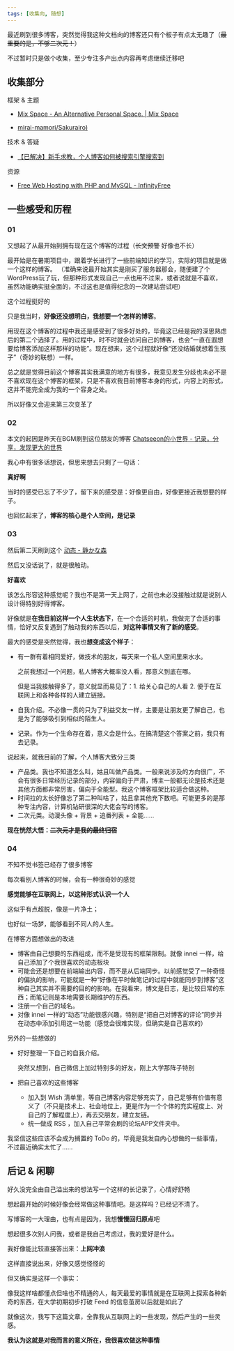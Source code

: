 ```yaml
---
tags: [收集向, 随想]
---
```




最近刷到很多博客，突然觉得我这种文档向的博客还只有个板子有点太无趣了（~~最重要的是，不够二次元！~~）

不过暂时只是做个收集，至少专注多产出点内容再考虑继续迁移吧



## 收集部分

框架 & 主题

- [Mix Space - An Alternative Personal Space. | Mix Space](https://mx-space.js.org/)

- [mirai-mamori/Sakurairo)](https://github.com/mirai-mamori/Sakurairo)



技术 & 答疑

- [【已解决】新手求教，个人博客如何被搜索引擎搜索到](https://bgm.tv/group/topic/377676)



资源

- [Free Web Hosting with PHP and MySQL - InfinityFree](https://www.infinityfree.net/)



## 一些感受和历程

### 01

又想起了从最开始到拥有现在这个博客的过程（~~长文预警~~ 好像也不长）



最开始是在暑期项目中，跟着学长进行了一些前端知识的学习，实际的项目就是做一个这样的博客。
（准确来说最开始其实是刚买了服务器那会，随便建了个WordPress玩了玩，但那种形式发现自己一点也用不过来，或者说就是不喜欢，虽然功能确实挺全面的，不过这也是值得纪念的一次建站尝试吧）

这个过程挺好的

只是我当时，**好像还没想明白，我想要一个怎样的博客**。



用现在这个博客的过程中我还是感受到了很多好处的，毕竟这已经是我的深思熟虑后的第二个选择了。用的过程中，时不时就会访问自己的博客，也会“一直在遐想要给博客添加这样那样的功能”。现在想来，这个过程就好像“还没结婚就想着生孩子”（奇妙的联想）一样。

总之就是觉得目前这个博客其实我满意的地方有很多，我意见发生分歧也未必不是不喜欢现在这个博客的框架，只是不喜欢我目前博客本身的形式，内容上的形式，这并不能完全成为我的一个容身之处。



所以好像又会迎来第三次变革了



### 02

本文的起因是昨天在BGM刷到这位朋友的博客 [Chatseeon的小世界 - 记录，分享，发现更大的世界](https://csworldlet.rf.gd/)



我心中有很多话想说，但思来想去只剩了一句话：

**真好啊** 



当时的感受已忘了不少了，留下来的感受是：好像更自由，好像更接近我想要的样子。

也回忆起来了，**博客的核心是个人空间，是记录**



### 03

然后第二天刷到这个 [动态 - 静かな森](https://innei.ren/recently)

然后又没话说了，就是很触动。

**好喜欢**



该怎么形容这种感觉呢？我也不是第一天上网了，之前也未必没接触过就是说别人设计得特别好得博客。

好像就是**在我目前这样一个人生状态下**，在一个合适的时机，我做完了合适的事情，恰好又反复遇到了触动我的东西以后，**对这种事情又有了新的感受**。



最大的感受是突然觉得，我也**想变成这个样子**：

- 有一群有着相同爱好，做技术的朋友，每天来一个私人空间里来水水。

  之前我想过一个问题，私人博客大概率没人看，那意义到底在哪。

  但是当我接触得多了，意义就显而易见了：1. 给关心自己的人看 2. 便于在互联网上和各种各样的人建立链接。

- 自我介绍。不必像一贯的只为了利益交友一样，主要是让朋友更了解自己，也是为了能够吸引到相似的陌生人。

- 记录。作为一个生命存在着，意义会是什么。在搞清楚这个答案之前，我只有去记录。





说起来，就我目前的了解，个人博客大致分三类 

- 产品类。我也不知道怎么叫，姑且叫做产品类。一般来说涉及的方向很广，不会有很多日常经历记录的部分，内容偏向于严肃，博主一般都无论是技术还是其他方面都非常厉害，偏向于全能型。我这个博客框架比较适合做这种。
- 时间拉的太长好像忘了第二种叫啥了，姑且拿其他充下数吧。可能更多的是那种专注内容，计算机钻研很深的大佬会写的博客。
- 二次元类。动漫头像 + 背景 + 追番列表 + 全能……

**现在恍然大悟：~~二次元才是我的最终归宿~~**



### 04



不知不觉书签已经存了很多博客

每次看别人博客的时候，会有一种很奇妙的感觉

**感觉能够在互联网上，以这种形式认识一个人**

这似乎有点超脱，像是一片净土；

也好似一场梦，能够看到不同人的人生。





在博客方面想做出的改进

- 博客由自己想要的东西组成，而不是受现有的框架限制。就像 innei 一样，给自己添加了个我很喜欢的动态板块
- 可能会还是想要在前端输出内容，而不是从后端同步。以前感觉受了一种奇怪的偏执的影响，可能就是一种“好像在平时做笔记的过程中就能同步到博客”这种自己其实并不需要的目的的影响。在我看来，博文是日志，是比较日常的东西；而笔记则是本地需要长期维护的东西。
- 注册一个自己的域名。
- 对像 innei 一样的“动态”功能很感兴趣，特别是“把自己对博客的评论”同步并在动态中添加引用这一功能（感觉会很难实现，但确实是自己喜欢的）



另外的一些想做的

- 好好整理一下自己的自我介绍。

  突然又想到，自己微信上加过特别多的好友，刚上大学那阵子特别

- 把自己喜欢的这些博客

  - 加入到 Wish 清单里，等自己博客内容足够充实了，自己足够有价值有意义了（不只是技术上、社会地位上，更是作为一个个体的充实程度上、对自己的了解程度上），再去交朋友，建立友链。
  - 统一做成 RSS ，加入自己平常会刷的论坛APP文件夹中。



我坚信这些应该不会成为搁置的 ToDo 的，毕竟是我发自内心想做的一些事情，不过最近确实太忙了……



## 后记 & 闲聊

好久没完全由自己溢出来的想法写一个这样的长记录了，心情好舒畅

想起最开始的时候好像会经常做这种事情吧。是这样吗？已经记不清了。

写博客的一大理由，也有点是因为，我想**慢慢回归原点**吧



想起很多次别人问我，或者是我自己考虑过，我的爱好是什么。

我好像能比较直接答出来：**上网冲浪**

这样直接说出来，好像又感觉怪怪的



但又确实是这样一个事实：

像我这样啥都懂点但啥也不精通的人，每天最爱的事情就是在互联网上探索各种新奇的东西，在大学初期初步打破 Feed 的信息茧房以后就是如此了

就像这次，我写下这篇文章，全靠我从互联网上的一些发现，然后产生的一些灵感。



**我认为这就是对我而言的意义所在，我很喜欢做这种事情**

